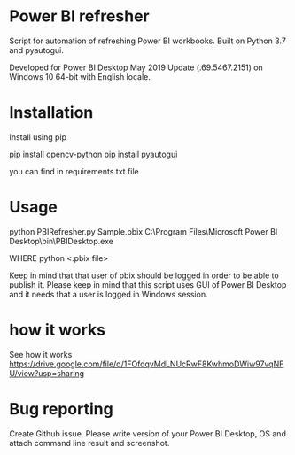# Power BI refresher
Script for automation of refreshing Power BI workbooks. Built on Python 3.7 and pyautogui.

Developed for Power BI Desktop May 2019 Update (.69.5467.2151) on Windows 10 64-bit with English locale.

# Installation
Install using pip

pip install opencv-python
pip install pyautogui

you can find in requirements.txt file


# Usage  
python PBIRefresher.py 
Sample.pbix 
C:\Program Files\Microsoft Power BI Desktop\bin\PBIDesktop.exe

WHERE
python <py file>
<.pbix file>
<absolute path to PBIDesktop.exe>

Keep in mind that that user of pbix should be logged in order to be able to publish it.
Please keep in mind that this script uses GUI of Power BI Desktop and it needs that a user is logged in Windows session. 

# how it works

See how it works
https://drive.google.com/file/d/1FOfdqvMdLNUcRwF8KwhmoDWiw97vqNFU/view?usp=sharing

# Bug reporting
Create Github issue. Please write version of your Power BI Desktop, OS and attach command line result and screenshot.
